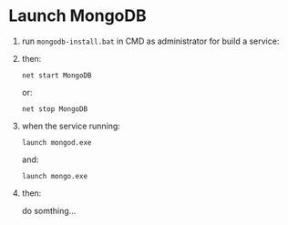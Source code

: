 
# Launch MongoDB

1. run `mongodb-install.bat` in CMD as administrator for build a service:

2. then:

	`net start MongoDB`	
	
	or:

	`net stop MongoDB`


3. when the service running:

	`launch mongod.exe`

	and:

	`launch mongo.exe`

4. then:

	do somthing...